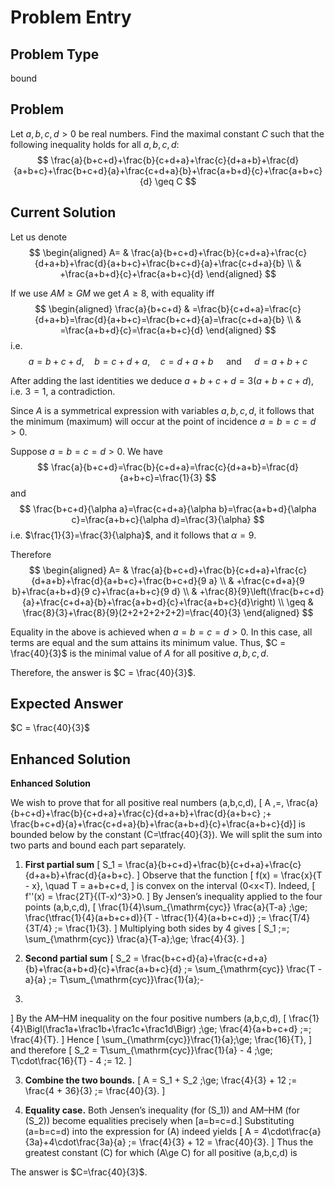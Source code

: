 # Problem Entry

## Problem Type
bound

## Problem
Let $a, b, c, d > 0$ be real numbers. Find the maximal constant $C$ such that the following inequality holds for all $a, b, c, d$:
$$
\frac{a}{b+c+d}+\frac{b}{c+d+a}+\frac{c}{d+a+b}+\frac{d}{a+b+c}+\frac{b+c+d}{a}+\frac{c+d+a}{b}+\frac{a+b+d}{c}+\frac{a+b+c}{d} \geq C
$$

## Current Solution
Let us denote
$$
\begin{aligned}
A= & \frac{a}{b+c+d}+\frac{b}{c+d+a}+\frac{c}{d+a+b}+\frac{d}{a+b+c}+\frac{b+c+d}{a}+\frac{c+d+a}{b} \\
& +\frac{a+b+d}{c}+\frac{a+b+c}{d}
\end{aligned}
$$

If we use $A M \geq G M$ we get $A \geq 8$, with equality iff
$$
\begin{aligned}
\frac{a}{b+c+d} & =\frac{b}{c+d+a}=\frac{c}{d+a+b}=\frac{d}{a+b+c}=\frac{b+c+d}{a}=\frac{c+d+a}{b} \\
& =\frac{a+b+d}{c}=\frac{a+b+c}{d}
\end{aligned}
$$
i.e.
$$
a=b+c+d, \quad b=c+d+a, \quad c=d+a+b \quad \text { and } \quad d=a+b+c
$$

After adding the last identities we deduce $a+b+c+d=3(a+b+c+d)$, i.e. $3=1$, a contradiction.

Since $A$ is a symmetrical expression with variables $a, b, c, d$, it follows that the minimum (maximum) will occur at the point of incidence $a=b=c=d>0$.

Suppose $a=b=c=d>0$.
We have
$$
\frac{a}{b+c+d}=\frac{b}{c+d+a}=\frac{c}{d+a+b}=\frac{d}{a+b+c}=\frac{1}{3}
$$
and
$$
\frac{b+c+d}{\alpha a}=\frac{c+d+a}{\alpha b}=\frac{a+b+d}{\alpha c}=\frac{a+b+c}{\alpha d}=\frac{3}{\alpha}
$$
i.e. $\frac{1}{3}=\frac{3}{\alpha}$, and it follows that $\alpha=9$.

Therefore
$$
\begin{aligned}
A= & \frac{a}{b+c+d}+\frac{b}{c+d+a}+\frac{c}{d+a+b}+\frac{d}{a+b+c}+\frac{b+c+d}{9 a} \\
& +\frac{c+d+a}{9 b}+\frac{a+b+d}{9 c}+\frac{a+b+c}{9 d} \\
& +\frac{8}{9}\left(\frac{b+c+d}{a}+\frac{c+d+a}{b}+\frac{a+b+d}{c}+\frac{a+b+c}{d}\right) \\
\geq & \frac{8}{3}+\frac{8}{9}(2+2+2+2+2+2)=\frac{40}{3}
\end{aligned}
$$

Equality in the above is achieved when $a = b = c = d > 0$. In this case, all terms are equal and the sum attains its minimum value. Thus, $C = \frac{40}{3}$ is the minimal value of $A$ for all positive $a, b, c, d$.

Therefore, the answer is $C = \frac{40}{3}$.

## Expected Answer
$C = \frac{40}{3}$

## Enhanced Solution
**Enhanced Solution**

We wish to prove that for all positive real numbers \(a,b,c,d\),
\[
A \,=\, \frac{a}{b+c+d}+\frac{b}{c+d+a}+\frac{c}{d+a+b}+\frac{d}{a+b+c}
\;+
\frac{b+c+d}{a}+\frac{c+d+a}{b}+\frac{a+b+d}{c}+\frac{a+b+c}{d}\]
is bounded below by the constant \(C=\tfrac{40}{3}\).  We will split the sum into two parts and bound each part separately.

1.  **First partial sum**
\[
S_1 = \frac{a}{b+c+d}+\frac{b}{c+d+a}+\frac{c}{d+a+b}+\frac{d}{a+b+c}.
\]
Observe that the function
\[
f(x) = \frac{x}{T - x}, \quad T = a+b+c+d,
\]
is convex on the interval \(0<x<T\).  Indeed,
\[
f''(x) = \frac{2T}{(T-x)^3}>0.
\]
By Jensen’s inequality applied to the four points \(a,b,c,d\),
\[
\frac{1}{4}\sum_{\mathrm{cyc}} \frac{a}{T-a}
\;\ge\;
\frac{\tfrac{1}{4}(a+b+c+d)}{T - \tfrac{1}{4}(a+b+c+d)}
\;=
\frac{T/4}{3T/4}
\;=
\frac{1}{3}.
\]
Multiplying both sides by 4 gives
\[
S_1 \;=\; \sum_{\mathrm{cyc}} \frac{a}{T-a}\;\ge\; \frac{4}{3}.
\]

2.  **Second partial sum**
\[
S_2 = \frac{b+c+d}{a}+\frac{c+d+a}{b}+\frac{a+b+d}{c}+\frac{a+b+c}{d}
\;=
\sum_{\mathrm{cyc}} \frac{T - a}{a}
\;=
T\sum_{\mathrm{cyc}}\frac{1}{a}\;-
4.
\]
By the AM–HM inequality on the four positive numbers \(a,b,c,d\),
\[
\frac{1}{4}\Bigl(\frac1a+\frac1b+\frac1c+\frac1d\Bigr)
\;\ge\;
\frac{4}{a+b+c+d}
\;=\;
\frac{4}{T}.
\]
Hence
\[
\sum_{\mathrm{cyc}}\frac{1}{a}\;\ge\; \frac{16}{T},
\]
and therefore
\[
S_2 = T\sum_{\mathrm{cyc}}\frac{1}{a} - 4
\;\ge\; T\cdot\frac{16}{T} - 4
\;=
12.
\]

3.  **Combine the two bounds.**
\[
A = S_1 + S_2 
\;\ge\; \frac{4}{3} + 12 
\;=
\frac{4 + 36}{3} 
\;=
\frac{40}{3}.
\]

4.  **Equality case.**
Both Jensen’s inequality (for \(S_1\)) and AM–HM (for \(S_2\)) become equalities precisely when
\[a=b=c=d.\]
Substituting \(a=b=c=d\) into the expression for \(A\) indeed yields
\[
A = 4\cdot\frac{a}{3a}+4\cdot\frac{3a}{a}
\;=
\frac{4}{3} + 12 = \frac{40}{3}.
\]
Thus the greatest constant \(C\) for which
\(A\ge C\) for all positive \(a,b,c,d\) is

The answer is $C=\frac{40}{3}$.  
